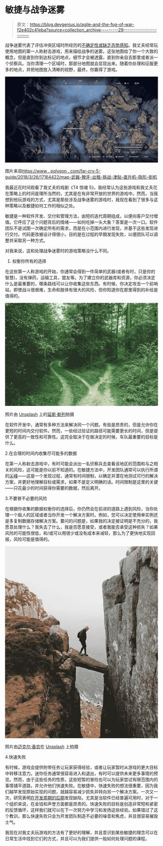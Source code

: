 # 敏捷与战争迷雾

> 原文：<https://blog.devgenius.io/agile-and-the-fog-of-war-f2e402c41eba?source=collection_archive---------29----------------------->

战争迷雾代表了评估冲突区域时所经历的[不确定性或缺乏态势感知](https://en.wikipedia.org/wiki/Fog_of_war)。我丈夫经常玩使用地图的第一人称射击游戏，用来描绘战争的迷雾。这张地图给了你一个大致的概念，但是直到你到达标记的地点，细节才会被透露，直到你亲自去那里或者派一个侦察兵。当你清理一个区域时，那部分地图就会显现出来。随着你处理和征服更多的地点，并把地图放入清晰的视野，最终，你赢得了游戏。

![](img/35d168002b6c1e86b7b1bb44b369b1f0.png)

图片来自[https://www . polygon . com/far-cry-5-guide/2018/3/26/17164422/map-武器-獠牙-出租-挑战-津贴-直升机-隐形-街机](https://www.polygon.com/far-cry-5-guide/2018/3/26/17164422/map-weapons-fangs-for-hire-challenges-perks-helicopter-stealth-arcade)

我最近花时间观看了我丈夫的戏剧《T4 惊魂 5》。我经常认为这些游戏和我丈夫花在策略上的时间是理所当然的，尤其是在有非常开放的世界的游戏中。然而，当我想到他玩游戏的方式，尤其是那些涉及战争迷雾的游戏时，我现在看到了很多与这种策略以及敏捷如何工作的相似之处。

敏捷是一种软件开发、交付和管理方法，由短的迭代周期组成，以便向客户交付增值。它呼应了这个问题背后的情绪——如何吃掉一头大象？答案是一次一口。软件团队不是试图一次确定所有的需求，而是在小范围内进行发现，并基于这些发现进行交付。代码更改被设计得很小，目的是在过程的早期发现失败，以便团队可以调整并采取另一种方式。

对我来说，这和处理战争迷雾时的游戏策略没什么不同。

1.  权衡你所有的选择

在这些第一人称游戏的开始，你通常会得到一件简单的武器(或者有时，只是你的智慧)，没有弹药，运输工具，盟友等。为了建立你的武器库和资源，你必须决定什么是最重要的，哪条路线可以让你收集这些东西。有时候，你决定攻击一个前哨站，即使战斗很艰难，生命和肢体有很大的风险，但你知道你在那里得到的补给是值得的。

![](img/5de88e8c78a2a7caa6d7fd1874226e76.png)

照片由 [Unsplash](https://unsplash.com?utm_source=medium&utm_medium=referral) 上的[延斯·勒列](https://unsplash.com/@leliejens?utm_source=medium&utm_medium=referral)拍摄

在软件开发中，通常有多种方法来解决同一个问题。有些是昂贵的，但是允许你在更短的时间内交付软件。然而，一些经过验证的路径可能需要更长的时间，但是提供了更高的一致性和可靠性。这完全取决于在做决定的时候，车队最重要的目标是什么。

2.在合理的时间内收集尽可能多的数据

在第一人称射击游戏中，有时可能会派出一名侦察兵去查看该地区的范围和与之相关的风险，这可能是你以前不知道的。在敏捷方法中，开发团队通常可以执行所谓的[尖峰](http://agiledictionary.com/209/spike/)——这是一个发现过程，通常有时间限制，以确定并潜在地测试可行的解决方案，并更好地理解目标或需求，如果不是定义明确的话。时间限制是这里的关键——只花最少的时间获得你需要的数据，然后离开。

3.不要冒不必要的风险

在根据你收集的数据权衡你的选择后，你仍然会在前进的道路上遇到风险，当你处理一个敌人的区域或者当你开发一个解决方案时。例如，您可以决定使用单实例还是多复制数据存储解决方案。要问的问题是，如果我的决定被证明是不充分的，我愿意处理什么？我失去了什么，我是否愿意接受，或者我能否承受这种损失？如果风险的可能性很低，和/或可以用很少或没有成本来减轻，那么为了更快地实现回报，风险可能是值得的。

![](img/f3399e60dc70a9ab86af14bd07dc7bf8.png)

照片由[迈克尔·香农](https://unsplash.com/@mgshannon?utm_source=medium&utm_medium=referral)在 [Unsplash](https://unsplash.com?utm_source=medium&utm_medium=referral) 上拍摄

4.快速失败

有时候，游戏会提供附带任务让玩家获得经验，或者让玩家暂时从游戏的更大目标中转移注意力。迷你任务通常很容易进入和退出，有时可以提供未来更多事情的预览。然而，由于这些任务的性质，这些短暂的冒险也可以为玩家尝试有限范围内的事情铺平道路，并允许他们快速失败。在敏捷中，快速失败的想法很重要，因为我们越早发现原始实现的问题，就越容易减少损失并转向另一个解决方案。一次又一次，研究表明[在开发周期的后期](https://medium.com/@ryancohane/financial-cost-of-software-bugs-51b4d193f107)发现缺陷，尤其是当软件已经普遍可用时，对于一个组织来说，在金钱和声誉方面都是昂贵的。快速失败的目标是创造非常短和紧密的反馈循环，这样我们就可以在下一次努力中学习和发扬这些经验。如果错过了这个教训，那么快速失败只会为开发团队制造不必要的噪音和焦虑，并且很容易摧毁士气。

我现在对我丈夫玩游戏的方法有了更好的理解，并且意识到某些敏捷的理念可以在日常生活中找到它们的方式，并且可以为我们提供一般如何处理问题的课程。